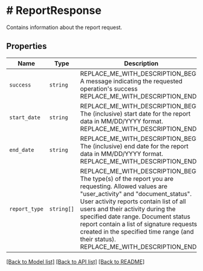 # # ReportResponse

Contains information about the report request.

## Properties

Name | Type | Description | Notes
------------ | ------------- | ------------- | -------------
| `success` | ```string``` | REPLACE_ME_WITH_DESCRIPTION_BEGIN A message indicating the requested operation&#39;s success REPLACE_ME_WITH_DESCRIPTION_END |  |
| `start_date` | ```string``` | REPLACE_ME_WITH_DESCRIPTION_BEGIN The (inclusive) start date for the report data in MM/DD/YYYY format. REPLACE_ME_WITH_DESCRIPTION_END |  |
| `end_date` | ```string``` | REPLACE_ME_WITH_DESCRIPTION_BEGIN The (inclusive) end date for the report data in MM/DD/YYYY format. REPLACE_ME_WITH_DESCRIPTION_END |  |
| `report_type` | ```string[]``` | REPLACE_ME_WITH_DESCRIPTION_BEGIN The type(s) of the report you are requesting. Allowed values are &quot;user_activity&quot; and &quot;document_status&quot;. User activity reports contain list of all users and their activity during the specified date range. Document status report contain a list of signature requests created in the specified time range (and their status). REPLACE_ME_WITH_DESCRIPTION_END |  |

[[Back to Model list]](../../README.md#models) [[Back to API list]](../../README.md#endpoints) [[Back to README]](../../README.md)
